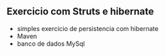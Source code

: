 ## Exercicio com Struts e hibernate

- simples exercicio de persistencia com hibernate
- Maven
- banco de dados MySql

